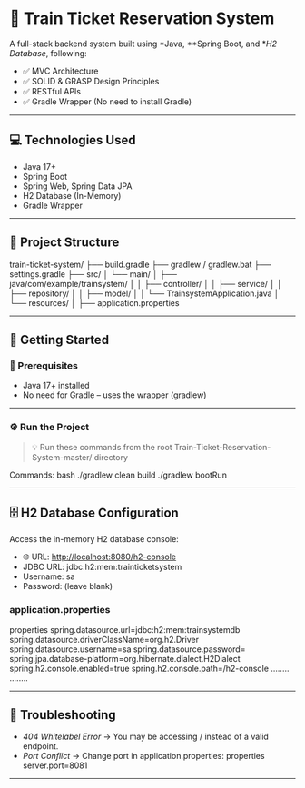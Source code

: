 # 🚆 Train Ticket Reservation System

A full-stack backend system built using *Java, **Spring Boot, and **H2 Database*, following:
- ✅ MVC Architecture
- ✅ SOLID & GRASP Design Principles
- ✅ RESTful APIs
- ✅ Gradle Wrapper (No need to install Gradle)

---

## 💻 Technologies Used

- Java 17+
- Spring Boot
- Spring Web, Spring Data JPA
- H2 Database (In-Memory)
- Gradle Wrapper

---

## 📁 Project Structure


train-ticket-system/
├── build.gradle
├── gradlew / gradlew.bat
├── settings.gradle
├── src/
│   └── main/
│       ├── java/com/example/trainsystem/
│       │   ├── controller/
│       │   ├── service/
│       │   ├── repository/
│       │   ├── model/
│       │   └── TrainsystemApplication.java
│       └── resources/
│           ├── application.properties


---

## 🚀 Getting Started

### 🧰 Prerequisites
- Java 17+ installed
- No need for Gradle – uses the wrapper (gradlew)

---

### ⚙ Run the Project

> 💡 Run these commands from the root Train-Ticket-Reservation-System-master/ directory

Commands:
bash
./gradlew clean build
./gradlew bootRun

---

## 🗄 H2 Database Configuration

Access the in-memory H2 database console:

- 🌐 URL: [http://localhost:8080/h2-console](http://localhost:8080/h2-console)
- JDBC URL: jdbc:h2:mem:trainticketsystem
- Username: sa
- Password: (leave blank)

### application.properties
properties
spring.datasource.url=jdbc:h2:mem:trainsystemdb
spring.datasource.driverClassName=org.h2.Driver
spring.datasource.username=sa
spring.datasource.password=
spring.jpa.database-platform=org.hibernate.dialect.H2Dialect
spring.h2.console.enabled=true
spring.h2.console.path=/h2-console
........
........


---

## 🔧 Troubleshooting

- *404 Whitelabel Error* → You may be accessing / instead of a valid endpoint.
- *Port Conflict* → Change port in application.properties:
  properties
  server.port=8081
  

---
